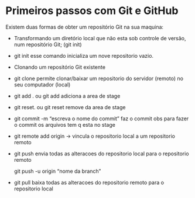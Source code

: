 # Primeiros passos com Git e GitHub

Existem duas formas de obter um repositório Git na sua maquina:

- Transformando um diretório local que não esta sob controle de versão, num repositório Git; (git init)
- git init esse comando inicializa um nove repositorio vazio.
- Clonando um repositório Git existente
- git clone permite clonar/baixar um repositorio do servidor (remoto) no seu computador (local)
- git add . ou git add <nome da pasta> adiciona a area de stage
- git reset. ou git reset <nome da pasta> remove da area de stage
- git commit -m “escreva o nome do commit”    faz o commit obs para fazer o commit os arquivos tem q esta no stage
- git remote add origin → vincula o repositorio local a um repositorio remoto
- git push envia todas as alteracoes do repositorio local para o repositorio remoto
    
    git push -u origin “nome da branch”
    
- git pull baixa todas as alteracoes do repositorio remoto para o repositorio local
